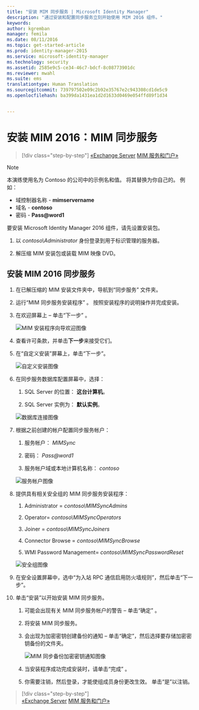 ```yaml
---
title: "安装 MIM 同步服务 | Microsoft Identity Manager"
description: "通过安装和配置同步服务立刻开始使用 MIM 2016 组件。"
keywords: 
author: kgremban
manager: femila
ms.date: 08/11/2016
ms.topic: get-started-article
ms.prod: identity-manager-2015
ms.service: microsoft-identity-manager
ms.technology: security
ms.assetid: 2585e9c5-ce34-46c7-bdcf-8c08773901dc
ms.reviewer: mwahl
ms.suite: ems
translationtype: Human Translation
ms.sourcegitcommit: 739797502e09c2b92e35767e2c943308cd1de5c9
ms.openlocfilehash: ba399da1431ea1d2d1633d0469e054ffd89f1d34


---
```


# 安装 MIM 2016：MIM 同步服务

>[!div class="step-by-step"]
[«Exchange Server](prepare-server-exchange.md)
[MIM 服务和门户»](install-mim-service-portal.md)

> [!NOTE]
> 本演练使用名为 Contoso 的公司中的示例名和值。 将其替换为你自己的。 例如：
> - 域控制器名称 - **mimservername**
> - 域名 - **contoso**
> - 密码 - **Pass@word1**

要安装 Microsoft Identity Manager 2016 组件，请先设置安装包。

1. 以 *contoso\Administrator* 身份登录到用于标识管理的服务器。

2. 解压缩 MIM 安装包或装载 MIM 映像 DVD。

## 安装 MIM 2016 同步服务

1. 在已解压缩的 MIM 安装文件夹中，导航到“同步服务”  文件夹。

2. 运行“MIM 同步服务安装程序” 。 按照安装程序的说明操作并完成安装。

3. 在欢迎屏幕上 – 单击“下一步” 。

    ![MIM 安装程序向导欢迎图像](media/MIM-Install1.png)

4. 查看许可条款，并单击**下一步**来接受它们。

5. 在“自定义安装”屏幕上，单击“下一步”。

    ![自定义安装图像](media/MIM-Install2.png)

6.  在同步服务数据库配置屏幕中，选择：

    1.  SQL Server 的位置： **这台计算机**。

    2.  SQL Server 实例为： **默认实例**。

    ![数据库连接图像](media/MIM-Install3.png)

7.  根据之前创建的帐户配置同步服务帐户：

    1.  服务帐户： *MIMSync*

    2.  密码： *Pass@word1*

    3.  服务帐户域或本地计算机名称： *contoso*

    ![服务帐户图像](media/MIM-Install4.png)

8.  提供具有相关安全组的 MIM 同步服务安装程序：

    1. Administrator = *contoso\MIMSyncAdmins*

    2. Operator= *contoso\MIMSyncOperators*

    3. Joiner = *contoso\MIMSyncJoiners*

    4. Connector Browse = *contoso\MIMSyncBrowse*

    5. WMI Password Management= *contoso\MIMSyncPasswordReset*

    ![安全组图像](media/MIM-Install5.png)

9. 在安全设置屏幕中，选中“为入站 RPC 通信启用防火墙规则”，然后单击“下一步”。

10. 单击“安装”以开始安装 MIM 同步服务。

    1. 可能会出现有关 MIM 同步服务帐户的警告 – 单击“确定” 。

    2. 将安装 MIM 同步服务。

    3. 会出现为加密密钥创建备份的通知 – 单击“确定”，然后选择要存储加密密钥备份的文件夹。

        ![MIM 同步备份加密密钥通知图像](media/MIM-Install7.png)

    4. 当安装程序成功完成安装时，请单击“完成” 。

    5. 你需要注销，然后登录，才能使组成员身份更改生效。 单击“是”以注销。

>[!div class="step-by-step"]  
[«Exchange Server](prepare-server-exchange.md)
[MIM 服务和门户»](install-mim-service-portal.md)



<!--HONumber=Aug16_HO2-->


